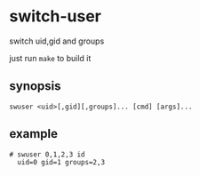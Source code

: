 # switch-user

switch uid,gid and groups

just run `make` to build it

## synopsis

    swuser <uid>[,gid][,groups]... [cmd] [args]...

## example

    # swuser 0,1,2,3 id
      uid=0 gid=1 groups=2,3
